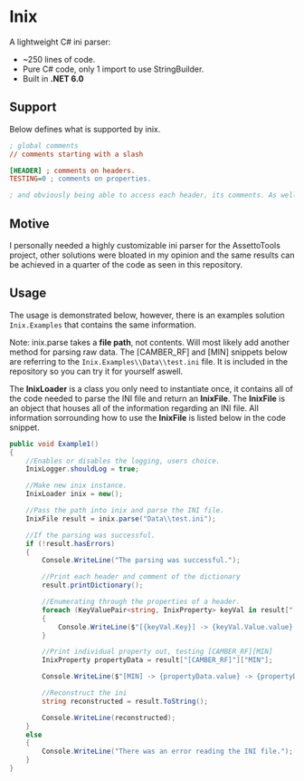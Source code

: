 # Inix

A lightweight C# ini parser:

- ~250 lines of code.
- Pure C# code, only 1 import to use StringBuilder.
- Built in **.NET 6.0**

## Support

Below defines what is supported by inix.

```ini
; global comments
// comments starting with a slash

[HEADER] ; comments on headers.
TESTING=0 ; comments on properties.

; and obviously being able to access each header, its comments. As well as each property and its value/comments.

```

## Motive

I personally needed a highly customizable ini parser for the AssettoTools project, other solutions were bloated in my opinion and the same results can be achieved in a quarter of the code as seen in this repository.

## Usage

The usage is demonstrated below, however, there is an examples solution ```Inix.Examples``` that contains the same information.

Note: inix.parse takes a **file path**, not contents. Will most likely add another method for parsing raw data.
The [CAMBER_RF] and [MIN] snippets below are referring to the ```Inix.Examples\\Data\\test.ini``` file. It is included in the repository so you can try it for yourself aswell.

The **InixLoader** is a class you only need to instantiate once, it contains all of the code needed to parse the INI file and return an **InixFile**. The **InixFile** is an object that houses all of the information regarding an INI file. All information sorrounding how to use the **InixFile** is listed below in the code snippet.

```c#
public void Example1()
{
    //Enables or disables the logging, users choice.
    InixLogger.shouldLog = true;

    //Make new inix instance.
    InixLoader inix = new();

    //Pass the path into inix and parse the INI file.
    InixFile result = inix.parse("Data\\test.ini");

    //If the parsing was successful.
    if (!result.hasErrors)
    {
        Console.WriteLine("The parsing was successful.");

        //Print each header and comment of the dictionary
        result.printDictionary();

        //Enumerating through the properties of a header.
        foreach (KeyValuePair<string, InixProperty> keyVal in result["[CAMBER_RF]"].properties)
        {
            Console.WriteLine($"[{keyVal.Key}] -> {keyVal.Value.value} | Comment: {keyVal.Value.comment}");
        }

        //Print individual property out, testing [CAMBER_RF][MIN]
        InixProperty propertyData = result["[CAMBER_RF]"]["MIN"];

        Console.WriteLine($"[MIN] -> {propertyData.value} -> {propertyData.comment}");

        //Reconstruct the ini
        string reconstructed = result.ToString();

        Console.WriteLine(reconstructed);
    }
    else
    {
        Console.WriteLine("There was an error reading the INI file.");
    }
}
```


